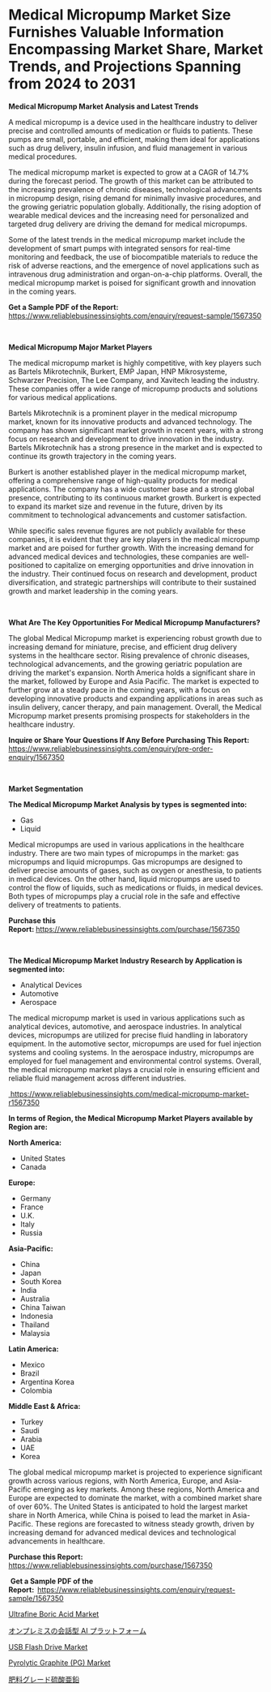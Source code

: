 <p><h1>Medical Micropump Market Size Furnishes Valuable Information Encompassing Market Share, Market Trends, and Projections Spanning from 2024 to 2031</h1></p><p><strong>Medical Micropump Market Analysis and Latest Trends</strong></p>
<p><p>A medical micropump is a device used in the healthcare industry to deliver precise and controlled amounts of medication or fluids to patients. These pumps are small, portable, and efficient, making them ideal for applications such as drug delivery, insulin infusion, and fluid management in various medical procedures.</p><p>The medical micropump market is expected to grow at a CAGR of 14.7% during the forecast period. The growth of this market can be attributed to the increasing prevalence of chronic diseases, technological advancements in micropump design, rising demand for minimally invasive procedures, and the growing geriatric population globally. Additionally, the rising adoption of wearable medical devices and the increasing need for personalized and targeted drug delivery are driving the demand for medical micropumps.</p><p>Some of the latest trends in the medical micropump market include the development of smart pumps with integrated sensors for real-time monitoring and feedback, the use of biocompatible materials to reduce the risk of adverse reactions, and the emergence of novel applications such as intravenous drug administration and organ-on-a-chip platforms. Overall, the medical micropump market is poised for significant growth and innovation in the coming years.</p></p>
<p><strong>Get a Sample PDF of the Report:&nbsp;</strong> <a href="https://www.reliablebusinessinsights.com/enquiry/request-sample/1567350">https://www.reliablebusinessinsights.com/enquiry/request-sample/1567350</a></p>
<p>&nbsp;</p>
<p><strong>Medical Micropump Major Market Players</strong></p>
<p><p>The medical micropump market is highly competitive, with key players such as Bartels Mikrotechnik, Burkert, EMP Japan, HNP Mikrosysteme, Schwarzer Precision, The Lee Company, and Xavitech leading the industry. These companies offer a wide range of micropump products and solutions for various medical applications.</p><p>Bartels Mikrotechnik is a prominent player in the medical micropump market, known for its innovative products and advanced technology. The company has shown significant market growth in recent years, with a strong focus on research and development to drive innovation in the industry. Bartels Mikrotechnik has a strong presence in the market and is expected to continue its growth trajectory in the coming years.</p><p>Burkert is another established player in the medical micropump market, offering a comprehensive range of high-quality products for medical applications. The company has a wide customer base and a strong global presence, contributing to its continuous market growth. Burkert is expected to expand its market size and revenue in the future, driven by its commitment to technological advancements and customer satisfaction.</p><p>While specific sales revenue figures are not publicly available for these companies, it is evident that they are key players in the medical micropump market and are poised for further growth. With the increasing demand for advanced medical devices and technologies, these companies are well-positioned to capitalize on emerging opportunities and drive innovation in the industry. Their continued focus on research and development, product diversification, and strategic partnerships will contribute to their sustained growth and market leadership in the coming years.</p></p>
<p>&nbsp;</p>
<p><strong>What Are The Key Opportunities For Medical Micropump Manufacturers?</strong></p>
<p><p>The global Medical Micropump market is experiencing robust growth due to increasing demand for miniature, precise, and efficient drug delivery systems in the healthcare sector. Rising prevalence of chronic diseases, technological advancements, and the growing geriatric population are driving the market's expansion. North America holds a significant share in the market, followed by Europe and Asia Pacific. The market is expected to further grow at a steady pace in the coming years, with a focus on developing innovative products and expanding applications in areas such as insulin delivery, cancer therapy, and pain management. Overall, the Medical Micropump market presents promising prospects for stakeholders in the healthcare industry.</p></p>
<p><strong>Inquire or Share Your Questions If Any Before Purchasing This Report:</strong> <a href="https://www.reliablebusinessinsights.com/enquiry/pre-order-enquiry/1567350">https://www.reliablebusinessinsights.com/enquiry/pre-order-enquiry/1567350</a></p>
<p>&nbsp;</p>
<p><strong>Market Segmentation</strong></p>
<p><strong>The Medical Micropump Market Analysis by types is segmented into:</strong></p>
<p><ul><li>Gas</li><li>Liquid</li></ul></p>
<p><p>Medical micropumps are used in various applications in the healthcare industry. There are two main types of micropumps in the market: gas micropumps and liquid micropumps. Gas micropumps are designed to deliver precise amounts of gases, such as oxygen or anesthesia, to patients in medical devices. On the other hand, liquid micropumps are used to control the flow of liquids, such as medications or fluids, in medical devices. Both types of micropumps play a crucial role in the safe and effective delivery of treatments to patients.</p></p>
<p><strong>Purchase this Report:&nbsp;</strong><a href="https://www.reliablebusinessinsights.com/purchase/1567350">https://www.reliablebusinessinsights.com/purchase/1567350</a></p>
<p>&nbsp;</p>
<p><strong>The Medical Micropump Market Industry Research by Application is segmented into:</strong></p>
<p><ul><li>Analytical Devices</li><li>Automotive</li><li>Aerospace</li></ul></p>
<p><p>The medical micropump market is used in various applications such as analytical devices, automotive, and aerospace industries. In analytical devices, micropumps are utilized for precise fluid handling in laboratory equipment. In the automotive sector, micropumps are used for fuel injection systems and cooling systems. In the aerospace industry, micropumps are employed for fuel management and environmental control systems. Overall, the medical micropump market plays a crucial role in ensuring efficient and reliable fluid management across different industries.</p></p>
<p><a href="https://www.reliablebusinessinsights.com/medical-micropump-market-r1567350">&nbsp;https://www.reliablebusinessinsights.com/medical-micropump-market-r1567350</a></p>
<p><strong>In terms of Region, the Medical Micropump Market Players available by Region are:</strong></p>
<p>
    <p> <strong> North America: </strong>
        <ul>
            <li>United States</li>
            <li>Canada</li>
        </ul>
        </p> 
    <p> <strong> Europe: </strong>
        <ul>
            <li>Germany</li>
            <li>France</li>
            <li>U.K.</li>
            <li>Italy</li>
            <li>Russia</li>
        </ul>
        </p> 
    <p> <strong> Asia-Pacific: </strong>
        <ul>
            <li>China</li>
            <li>Japan</li>
            <li>South Korea</li>
            <li>India</li>
            <li>Australia</li>
            <li>China Taiwan</li>
            <li>Indonesia</li>
            <li>Thailand</li>
            <li>Malaysia</li>
        </ul>
        </p> 
    <p> <strong> Latin America: </strong>
        <ul>
            <li>Mexico</li>
            <li>Brazil</li>
            <li>Argentina Korea</li>
            <li>Colombia</li>
        </ul>
        </p> 
    <p> <strong> Middle East & Africa: </strong>
        <ul>
            <li>Turkey</li>
            <li>Saudi</li>
            <li>Arabia</li>
            <li>UAE</li>
            <li>Korea</li>
        </ul>
    </p>
    </p>
<p><p>The global medical micropump market is projected to experience significant growth across various regions, with North America, Europe, and Asia-Pacific emerging as key markets. Among these regions, North America and Europe are expected to dominate the market, with a combined market share of over 60%. The United States is anticipated to hold the largest market share in North America, while China is poised to lead the market in Asia-Pacific. These regions are forecasted to witness steady growth, driven by increasing demand for advanced medical devices and technological advancements in healthcare.</p></p>
<p><strong>Purchase this Report: </strong><a href="https://www.reliablebusinessinsights.com/purchase/1567350">https://www.reliablebusinessinsights.com/purchase/1567350</a></p>
<p>&nbsp;<strong>Get a Sample PDF of the Report:&nbsp;&nbsp;</strong><a href="https://www.reliablebusinessinsights.com/enquiry/request-sample/1567350">https://www.reliablebusinessinsights.com/enquiry/request-sample/1567350</a></p>
<p><strong></strong></p>
<p><p><a href="https://github.com/julyju69/Market-Research-Report-List-3/blob/main/ultrafine-boric-acid-market.md">Ultrafine Boric Acid Market</a></p><p><a href="https://github.com/SantosDicki04/Market-Research-Report-List-1/blob/main/936823690972.md">オンプレミスの会話型 AI プラットフォーム</a></p><p><a href="https://issuu.com/reportprime-2/docs/usb-flash-drive-market-size-2030.pptx">USB Flash Drive Market</a></p><p><a href="https://github.com/gdfhhhj/Market-Research-Report-List-4/blob/main/pyrolytic-graphite-pg-market.md">Pyrolytic Graphite (PG) Market</a></p><p><a href="https://github.com/jkjreqjscoxx7/Market-Research-Report-List-2/blob/main/373790791401.md">肥料グレード硫酸亜鉛</a></p></p>